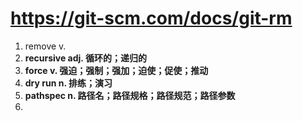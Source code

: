 # https://git-scm.com/docs/git-rm

1. remove v.
2. **recursive adj. 循环的；递归的**
3. **force v. 强迫；强制；强加；迫使；促使；推动**
4. **dry run n. 排练；演习**
5. **pathspec n. 路径名；路径规格；路径规范；路径参数**
6. 
